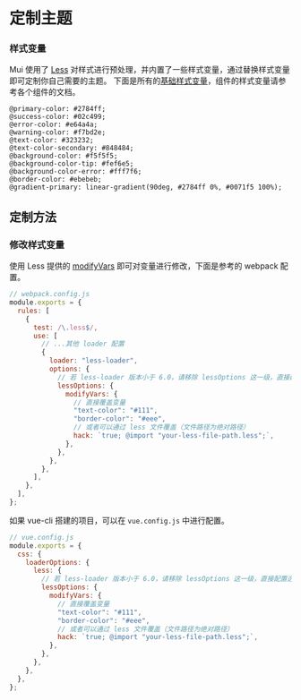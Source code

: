 # 定制主题

### 样式变量

Mui 使用了 [Less](http://lesscss.org/) 对样式进行预处理，并内置了一些样式变量，通过替换样式变量即可定制你自己需要的主题。
下面是所有的[基础样式变量](https://github.com/thjjames/bmui/blob/master/src/style/variable.less)，组件的样式变量请参考各个组件的文档。

```less
@primary-color: #2784ff;
@success-color: #02c499;
@error-color: #e64a4a;
@warning-color: #f7bd2e;
@text-color: #323232;
@text-color-secondary: #848484;
@background-color: #f5f5f5;
@background-color-tip: #fef6e5;
@background-color-error: #fff7f6;
@border-color: #ebebeb;
@gradient-primary: linear-gradient(90deg, #2784ff 0%, #0071f5 100%);
```

## 定制方法

### 修改样式变量

使用 Less 提供的 [modifyVars](http://lesscss.org/usage/#using-less-in-the-browser-modify-variables) 即可对变量进行修改，下面是参考的 webpack 配置。

```js
// webpack.config.js
module.exports = {
  rules: [
    {
      test: /\.less$/,
      use: [
        // ...其他 loader 配置
        {
          loader: "less-loader",
          options: {
            // 若 less-loader 版本小于 6.0，请移除 lessOptions 这一级，直接配置选项。
            lessOptions: {
              modifyVars: {
                // 直接覆盖变量
                "text-color": "#111",
                "border-color": "#eee",
                // 或者可以通过 less 文件覆盖（文件路径为绝对路径）
                hack: `true; @import "your-less-file-path.less";`,
              },
            },
          },
        },
      ],
    },
  ],
};
```

如果 vue-cli 搭建的项目，可以在 `vue.config.js` 中进行配置。

```js
// vue.config.js
module.exports = {
  css: {
    loaderOptions: {
      less: {
        // 若 less-loader 版本小于 6.0，请移除 lessOptions 这一级，直接配置选项。
        lessOptions: {
          modifyVars: {
            // 直接覆盖变量
            "text-color": "#111",
            "border-color": "#eee",
            // 或者可以通过 less 文件覆盖（文件路径为绝对路径）
            hack: `true; @import "your-less-file-path.less";`,
          },
        },
      },
    },
  },
};
```
